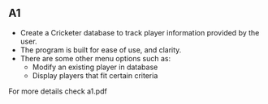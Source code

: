 ## A1
* Create a Cricketer database to track player information provided by the user.
* The program is built for ease of use, and clarity.
* There are some other menu options such as:
  * Modify an existing player in database
  * Display players that fit certain criteria

For more details check a1.pdf    
